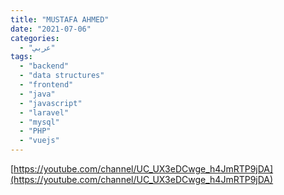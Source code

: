 ```yaml
---
title: "MUSTAFA AHMED"
date: "2021-07-06"
categories:
  - "عربي"
tags:
  - "backend"
  - "data structures"
  - "frontend"
  - "java"
  - "javascript"
  - "laravel"
  - "mysql"
  - "PHP"
  - "vuejs"
---
```


[https://youtube.com/channel/UC_UX3eDCwge_h4JmRTP9jDA](https://youtube.com/channel/UC_UX3eDCwge_h4JmRTP9jDA)
